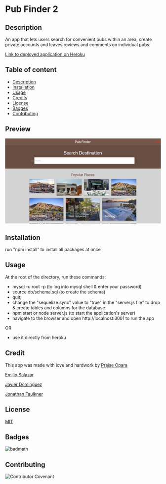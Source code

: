 # Pub Finder 2

## Description
An app that lets users search for convenient pubs within an area, create private accounts and leaves reviews and comments on individual pubs.

[Link to deployed application on Heroku](https://)

## Table of content
* [Description](#description)
* [Installation](#installation)
* [Usage](#usage)
* [Credits](#credits)
* [License](#license)
* [Badges](#Badges)
* [Contributing](#contributing)

## Preview
![Preview 1](public/images/Previewpic.png)

## Installation
run "npm install" to install all packages at once

## Usage 

At the root of the directory, run these commands:

* mysql -u root -p (to log into mysql shell & enter your password)
* source db/schema.sql (to create the schema)
* quit;
* change the "sequelize.sync" value to "true" in the "server.js file" to drop & create tables and columns for the database.
* npm start or node server.js (to start the application's server)
* navigate to the browser and open http://localhost:3001 to run the app

OR 

* use it directly from heroku

## Credit
This app was made with love and hardwork by 
[Praise Opara](https://github.com/kingopara)

[Emilio Salazar](https://github.com/Emilio-Salazar)

[Javier Dominguez](https://github.com/JaviD17)

[Jonathan Faulkner](https://github.com/JonnyFaulkner)

## License

[MIT](https://opensource.org/licenses/MIT)

## Badges

![badmath](https://img.shields.io/github/languages/top/nielsenjared/badmath)

## Contributing

![Contributor Covenant](https://img.shields.io/badge/Contributor%20Covenant-2.0-4baaaa.svg)

